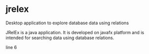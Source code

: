 # jrelex
Desktop application to explore database data using relations

JRelEx is a java application. It is developed on javafx platform and is intended for searching data using database relations.

line 6